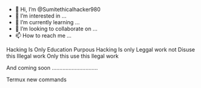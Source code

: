 - 👋 Hi, I’m @Sumitethicalhacker980
- 👀 I’m interested in ...
- 🌱 I’m currently learning ...
- 💞️ I’m looking to collaborate on ...
- 📫 How to reach me ...

<!---
Sumitethicalhacker980/Sumitethicalhacker980 is a ✨ special ✨ repository because its `README.md` (this file) appears on your GitHub profile.
You can click the Preview link to take a look at your changes.
--->
Hacking Is Only Education Purpous
Hacking Is only Leggal work not Disuse this Illegal work 
Only this use this llegal work 



And coming soon ..............................

Termux new commands    
